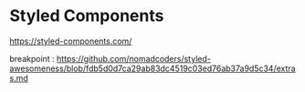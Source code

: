 # Styled Components

https://styled-components.com/

breakpoint : https://github.com/nomadcoders/styled-awesomeness/blob/fdb5d0d7ca29ab83dc4519c03ed76ab37a9d5c34/extras.md
